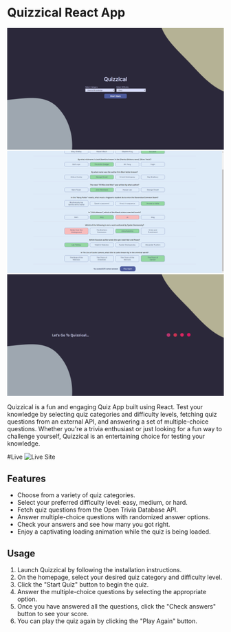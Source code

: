 # Quizzical React App

![Quiz Category Screen](/public/quiz-category.png)
![Quiz Main Screen](/public/quiz-question.png)
![Quiz Animation Screen](/public/quiz-loading.png)

Quizzical is a fun and engaging Quiz App built using React. Test your knowledge by selecting quiz categories and difficulty levels, fetching quiz questions from an external API, and answering a set of multiple-choice questions. Whether you're a trivia enthusiast or just looking for a fun way to challenge yourself, Quizzical is an entertaining choice for testing your knowledge.

#Live
![Live Site](https://quizzical-app-dhnozr.netlify.app/)

## Features

- Choose from a variety of quiz categories.
- Select your preferred difficulty level: easy, medium, or hard.
- Fetch quiz questions from the Open Trivia Database API.
- Answer multiple-choice questions with randomized answer options.
- Check your answers and see how many you got right.
- Enjoy a captivating loading animation while the quiz is being loaded.

## Usage

1. Launch Quizzical by following the installation instructions.
2. On the homepage, select your desired quiz category and difficulty level.
3. Click the "Start Quiz" button to begin the quiz.
4. Answer the multiple-choice questions by selecting the appropriate option.
5. Once you have answered all the questions, click the "Check answers" button to see your score.
6. You can play the quiz again by clicking the "Play Again" button.
